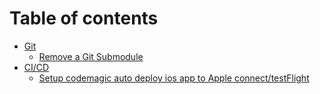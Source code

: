 # Table of contents

* [Git](README.md)
  * [Remove a Git Submodule](git/remove-a-git-submodule.md)
* [CI/CD](ci-cd/README.md)
  * [Setup codemagic auto deploy ios app to Apple connect/testFlight](ci-cd/setup-codemagic-auto-deploy-ios-app-to-apple-connect-testflight.md)
